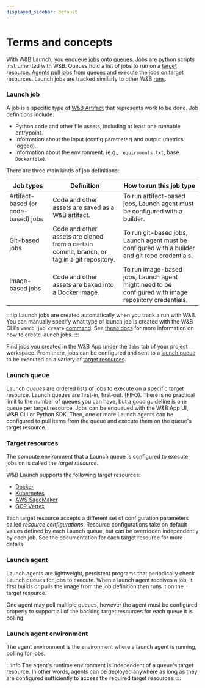 ```yaml
---
displayed_sidebar: default
---
```


# Terms and concepts
With W&B Launch, you enqueue [jobs](#launch-job) onto [queues](#launch-queue). Jobs are python scripts instrumented with W&B. Queues hold a list of jobs to run on a [target resource](#target-resources). [Agents](#launch-agent) pull jobs from queues and execute the jobs on target resources. Launch jobs are tracked similarly to other W&B [runs](../runs/intro.md).


### Launch job
A job is a specific type of [W&B Artifact](../artifacts/intro.md) that represents work to be done.  Job definitions include:

- Python code and other file assets, including at least one runnable entrypoint.
- Information about the input (config parameter) and output (metrics logged).
- Information about the environment. (e.g., `requirements.txt`, base `Dockerfile`).


There are three main kinds of job definitions:


| Job types | Definition | How to run this job type | 
| ---------- | --------- | -------------- |
|Artifact-based (or code-based) jobs| Code and other assets are saved as a W&B artifact.| To run artifact-based jobs, Launch agent must be configured with a builder. |
|Git-based jobs|  Code and other assets are cloned from a certain commit, branch, or tag in a git repository. | To run git-based jobs, Launch agent must be configured with a builder and git repo credentials. |
|Image-based jobs|Code and other assets are baked into a Docker image. | To run image-based jobs, Launch agent might need to be configured with image repository credentials. | 


:::tip
Launch jobs are created automatically when you track a run with W&B. You can manually specify what type of launch job is created with the W&B CLI's `wandb job create` [command](../../ref/cli/wandb-job/wandb-job-create.md).  See [these docs](./create-launch-job.md) for more information on how to create launch jobs.
:::

Find jobs you created in the W&B App under the `Jobs` tab of your project workspace.  From there, jobs can be configured and sent to a [launch queue](#launch-queue) to be executed on a variety of [target resources](#target-resources).

### Launch queue
Launch *queues* are ordered lists of jobs to execute on a specific target resource.  Launch queues are first-in, first-out. (FIFO).  There is no practical limit to the number of queues you can have, but a good guideline is one queue per target resource.  Jobs can be enqueued with the W&B App UI, W&B CLI or Python SDK.  Then, one or more Launch agents can be configured to pull items from the queue and execute them on the queue's target resource.

### Target resources
The compute environment that a Launch queue is configured to execute jobs on is called the *target resource*.

W&B Launch supports the following target resources:

- [Docker](./setup-launch-docker.md)
- [Kubernetes](./setup-launch-kubernetes.md)
- [AWS SageMaker](./setup-launch-sagemaker.md)
- [GCP Vertex](./setup-vertex.md)

Each target resource accepts a different set of configuration parameters called *resource configurations*. Resource configurations take on default values defined by each Launch queue, but can be overridden independently by each job.  See the documentation for each target resource for more details.

### Launch agent
Launch agents are lightweight, persistent programs that periodically check Launch queues for jobs to execute.  When a launch agent receives a job, it first builds or pulls the image from the job definition then runs it on the target resource.

One agent may poll multiple queues, however the agent must be configured properly to support all of the backing target resources for each queue it is polling.

### Launch agent environment
The agent environment is the environment where a launch agent is running, polling for jobs.

:::info
The agent's runtime environment is independent of a queue's target resource.  In other words, agents can be deployed anywhere as long as they are configured sufficiently to access the required target resources.
:::